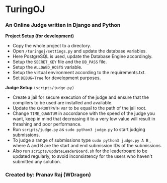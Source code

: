 # TuringOJ
### An Online Judge written in Django and Python

**Project Setup (for development)**
* Copy the whole project to a directory.
* Open `/turingoj/settings.py` and update the database variables.
* Here PostgreSQL is used, update the Database Engine accordingly.
* Setup the `SECRET_KEY` file and the `DB_PASS` file.
* Setup the `ALLOWED_HOSTS` variable.
* Setup the virtual environment according to the requirements.txt.
* Set `DEBUG=True` for development purposes.

**Judge Setup** `(scripts/judge.py)`
* Create a jail for secure execution of the judge and ensure that the compilers to be used are installed and available.
* Update the `CHROOTPATH` var to be equal to the path of the jail root.
* Change `TIME_QUANTUM` in accordance with the speed of the judge you want, keep in mind that decreasing it to a very low value will result in thrashing and poor performance.
* Run `scripts/judge.py` as `sudo python3 judge.py` to start judging submissions.
* To judge a range of submissions type `sudo python3 judge.py A B` , where A and B are the start and end submission IDs of the submissions.
* Also run `scripts/updateLeaderBoard.sh` for the leaderboard to be updated regularly, to avoid inconsistency for the users who haven't submitted any solution.


### Created by: Pranav Raj (WDragon)
